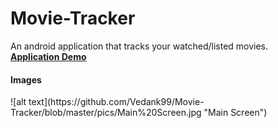 # Movie-Tracker
An android application that tracks your watched/listed movies.<br>
[<b>Application Demo</b>](https://drive.google.com/drive/folders/1o9AkAa5-eoJxl54nEYX23TrUw1dtYC2F?usp=sharing)

<h4>Images</h4>
![alt text](https://github.com/Vedank99/Movie-Tracker/blob/master/pics/Main%20Screen.jpg "Main Screen")

